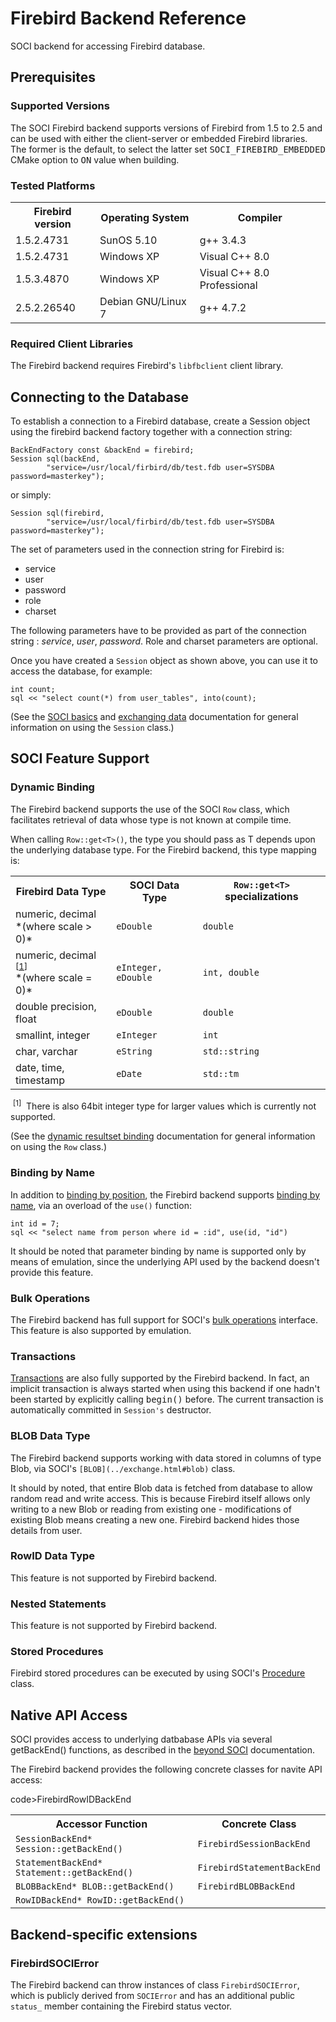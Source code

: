 # Firebird Backend Reference

SOCI backend for accessing Firebird database.

## Prerequisites

### Supported Versions

The SOCI Firebird backend supports versions of Firebird from 1.5 to 2.5 and can be used with either the client-server or embedded Firebird libraries.
The former is the default, to select the latter set <tt>SOCI_FIREBIRD_EMBEDDED</tt> CMake option to <tt>ON</tt> value when building.

### Tested Platforms

<table>
<tbody>
<tr><th>Firebird version</th><th>Operating System</th><th>Compiler</th></tr>
<tr><td>1.5.2.4731</td><td>SunOS 5.10</td><td>g++ 3.4.3</td></tr>
<tr><td>1.5.2.4731</td><td>Windows XP</td><td>Visual C++ 8.0</td></tr>
<tr><td>1.5.3.4870</td><td>Windows XP</td><td>Visual C++ 8.0 Professional</td></tr>
<tr><td>2.5.2.26540</td><td>Debian GNU/Linux 7</td><td>g++ 4.7.2</td></tr>
</tbody>
</table>

### Required Client Libraries

The Firebird backend requires Firebird's `libfbclient` client library.

## Connecting to the Database

To establish a connection to a Firebird database, create a Session object using the firebird backend factory together with a connection string:

    BackEndFactory const &backEnd = firebird;
    Session sql(backEnd,
            "service=/usr/local/firbird/db/test.fdb user=SYSDBA password=masterkey");

or simply:

    Session sql(firebird,
            "service=/usr/local/firbird/db/test.fdb user=SYSDBA password=masterkey");

The set of parameters used in the connection string for Firebird is:

* service
* user
* password
* role
* charset

The following parameters have to be provided as part of the connection string : *service*, *user*, *password*. Role and charset parameters are optional.

Once you have created a `Session` object as shown above, you can use it to access the database, for example:

    int count;
    sql << "select count(*) from user_tables", into(count);

(See the [SOCI basics](../basics.html) and [exchanging data](../exchange.html) documentation for general information on using the `Session` class.)


## SOCI Feature Support

### Dynamic Binding

The Firebird backend supports the use of the SOCI `Row` class, which facilitates retrieval of data whose type is not known at compile time.

When calling `Row::get<T>()`, the type you should pass as T depends upon the underlying database type. For the Firebird backend, this type mapping is:

<table>
  <tbody>
    <tr>
      <th>Firebird Data Type</th>
      <th>SOCI Data Type</th>
      <th><code>Row::get&lt;T&gt;</code> specializations</th>
    </tr>
    <tr>
      <td>numeric, decimal <br />*(where scale &gt; 0)*</td>
      <td><code>eDouble</code></td>
      <td><code>double</code></td>
    </tr>
    <tr>
      <td>numeric, decimal <sup>[<a href="#note1">1</a>]</sup><br />*(where scale = 0)*</td>
      <td><code>eInteger, eDouble</code></td>
      <td><code>int, double</code></td>
    </tr>
    <tr>
      <td>double precision, float</td>
      <td><code>eDouble</code></td>
      <td><code>double</code></td>
    </tr>
    <tr>
      <td>smallint, integer</td>
      <td><code>eInteger</code></td>
      <td><code>int</code></td>
    </tr>
    <tr>
      <td>char, varchar</td>
      <td><code>eString</code></td>
      <td><code>std::string</code></td>
    </tr>
    <tr>
      <td>date, time, timestamp</td>
      <td><code>eDate</code></td>
      <td><code>std::tm</code></code></code></td>
    </tr>
  </tbody>
</table>

<a name="note1" />&nbsp;<sup>[1]</sup> &nbsp;There is also 64bit integer type for larger values which is
currently not supported.

(See the [dynamic resultset binding](../exchange.html#dynamic) documentation for general information on using the `Row` class.)


### Binding by Name

In addition to [binding by position](../exchange.html#bind_position), the Firebird backend supports [binding by name](../exchange.html#bind_name), via an overload of the `use()` function:

    int id = 7;
    sql << "select name from person where id = :id", use(id, "id")

It should be noted that parameter binding by name is supported only by means of emulation, since the underlying API used by the backend doesn't provide this feature.

### Bulk Operations

The Firebird backend has full support for SOCI's [bulk operations](../statements.html#bulk) interface. This feature is also supported by emulation.

### Transactions

[Transactions](../statements.html#transactions) are also fully supported by the Firebird backend. In fact, an implicit transaction is always started when using this backend if one hadn't been started by explicitly calling <tt>begin()</tt> before. The current transaction is automatically committed in `Session's` destructor.

### BLOB Data Type

The Firebird backend supports working with data stored in columns of type Blob, via SOCI's `[BLOB](../exchange.html#blob)` class.

It should by noted, that entire Blob data is fetched from database to allow random read and write access. This is because Firebird itself allows only writing to a new Blob or reading from existing one - modifications of existing Blob means creating a new one. Firebird backend hides those details from user.

### RowID Data Type

This feature is not supported by Firebird backend.

### Nested Statements

This feature is not supported by Firebird backend.

### Stored Procedures

Firebird stored procedures can be executed by using SOCI's [Procedure](../statements.html#procedures) class.

## Native API Access

SOCI provides access to underlying datbabase APIs via several getBackEnd() functions, as described in the [beyond SOCI](../beyond.html) documentation.

The Firebird backend provides the following concrete classes for navite API access:

<table>
  <tbody>
    <tr>
      <th>Accessor Function</th>
      <th>Concrete Class</th>
    </tr>
    <tr>
      <td><code>SessionBackEnd* Session::getBackEnd()</code></td>
      <td><code>FirebirdSessionBackEnd</code></td>
    </tr>
    <tr>
      <td><code>StatementBackEnd* Statement::getBackEnd()</code></td>
      <td><code>FirebirdStatementBackEnd</code></td>
    </tr>
    <tr>
      <td><code>BLOBBackEnd* BLOB::getBackEnd()</code></td>
      <td><code>FirebirdBLOBBackEnd</code></td>
    </tr>
    <tr>
      <td><code>RowIDBackEnd* RowID::getBackEnd()</code></td>
      <td<>code>FirebirdRowIDBackEnd</code></td>
    </tr>
  </tbody>
</table>

## Backend-specific extensions

### FirebirdSOCIError

The Firebird backend can throw instances of class `FirebirdSOCIError`, which is publicly derived from `SOCIError` and has an additional public `status_` member containing the Firebird status vector.